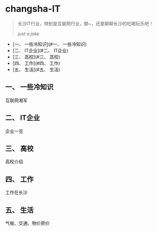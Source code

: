 # changsha-IT
> 长沙IT行业，特别是互联网行业，额~，还是聊聊长沙的吃喝玩乐吧！
> 
> *just a joke*

- [一、 一些冷知识](#一、 一些冷知识)
- [二、 IT企业](#二、 IT企业)
- [三、 高校](#三、 高校)
- [四、 工作](#四、 工作)
- [五、 生活](#五、 生活)


## 一、 一些冷知识

互联网湘军

## 二、 IT企业

企业一览

## 三、 高校

高校介绍

## 四、 工作

工作在长沙

## 五、 生活

气候、交通、物价房价

